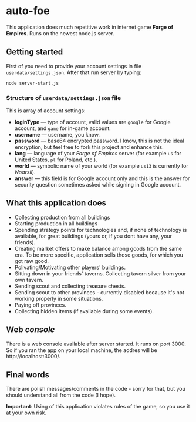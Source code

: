 # auto-foe
This application does much repetitive work in internet game **Forge of Empires**.
Runs on the newest node.js server.

## Getting started
First of you need to provide your account settings in file ``userdata/settings.json``. After that run server by typing:
```
node server-start.js
```
### Structure of ``userdata/settings.json`` file
This is array of account settings:
* **loginType** — type of account, valid values are ``google`` for Google account, and ``game`` for in-game account.
* **username** — username, you know.
* **password** — base64 encrypted password. I know, this is not the ideal encryption, but feel free to fork this project and enhance this.
* **lang** — language of your *Forge of Empires* server (for example ``us`` for United States, ``pl`` for Poland, etc.).
* **world** — symbolic name of your world (for example ``us13`` is currently for *Noarsil*).
* **answer** — this field is for Google account only and this is the answer for security question sometimes asked while signing in Google account.

## What this application does
* Collecting production from all buildings
* Starting production in all buildings
* Spending strategy points for technologies and, if none of technology is available, for great buildings (yours or, if you dont have any, your friends).
* Creating market offers to make balance among goods from the same era. To be more specific, application sells those goods, for which you got raw good.
* Polivating/Motivating other players' buildings.
* Sitting down in your friends' taverns. Collecting tavern silver from your own tavern.
* Sending scout and collecting treasure chests.
* Sending scout to other provinces - currently disabled because it's not working properly in some situations.
* Paying off provinces.
* Collecting hidden items (if available during some events).

## Web *console*
There is a web console available after server started. It runs on port 3000. So if you ran the app on your local machine, the addres will be http://localhost:3000/.

## Final words
There are polish messages/comments in the code - sorry for that, but you should understand all from the code (I hope).

**Important**: Using of this application violates rules of the game, so you use it at your own risk.
